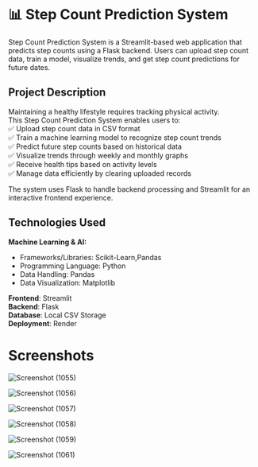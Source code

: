 # 📊 Step Count Prediction System

Step Count Prediction System is a Streamlit-based web application that predicts step counts using a Flask backend. Users can upload step count data, train a model, visualize trends, and get step count predictions for future dates.

## Project Description
Maintaining a healthy lifestyle requires tracking physical activity.<br> This Step Count Prediction System enables users to: <br>
✅ Upload step count data in CSV format<br>
✅ Train a machine learning model to recognize step count trends<br>
✅ Predict future step counts based on historical data<br>
✅ Visualize trends through weekly and monthly graphs<br>
✅ Receive health tips based on activity levels<br>
✅ Manage data efficiently by clearing uploaded records<br>

The system uses Flask to handle backend processing and Streamlit for an interactive frontend experience.


## Technologies Used
**Machine Learning & AI:**
- Frameworks/Libraries: Scikit-Learn,Pandas
- Programming Language: Python
- Data Handling: Pandas
- Data Visualization: Matplotlib

**Frontend**: Streamlit <br>
**Backend**: Flask <br>
**Database**: Local CSV Storage <br>
**Deployment**: Render <br>

# Screenshots

![Screenshot (1055)](https://github.com/user-attachments/assets/7b00d88f-2741-4a32-afec-e6de6fc48afb)


![Screenshot (1056)](https://github.com/user-attachments/assets/890e2853-ffff-4cf5-9560-799a83b493e0)


![Screenshot (1057)](https://github.com/user-attachments/assets/0941693f-4c87-4ce8-891b-7ccd532c9250)


![Screenshot (1058)](https://github.com/user-attachments/assets/46855c43-d8f6-4f74-9a13-8a34edd583b7)


![Screenshot (1059)](https://github.com/user-attachments/assets/2dba9f21-3d62-4289-9133-22913de0673e)


![Screenshot (1061)](https://github.com/user-attachments/assets/c54f1dc3-a3b9-486f-b37b-f246b9c0400c)

